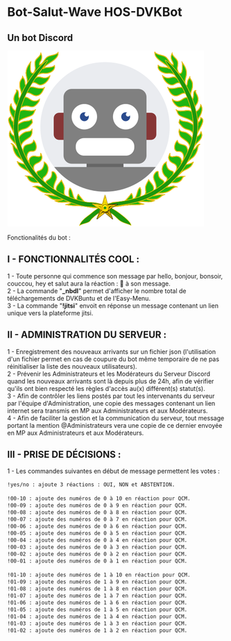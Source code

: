 # Bot-Salut-Wave HOS-DVKBot  
## Un bot Discord  
![Ceci est un bot](Laurels_bot.png)  
    
Fonctionalités du bot :  

__I - FONCTIONNALITÉS COOL :__  
------------------------------
   1 - Toute personne qui commence son message par hello, bonjour, bonsoir, couccou, hey et salut aura la réaction : 👋 à son message.  
   2 - La commande "**_nbdl**" permet d'afficher le nombre total de téléchargements de DVKBuntu et de l'Easy-Menu.  
   3 - La commande "**!jitsi**" envoit en réponse un message contenant un lien unique vers la plateforme jitsi.

    
__II - ADMINISTRATION DU SERVEUR :__    
------------------------------------ 
   1 - Enregistrement des nouveaux arrivants sur un fichier json (l'utilisation d'un fichier permet en cas de coupure du bot même temporaire de ne pas réinitialiser la liste des nouveaux utilisateurs).  
   2 - Prévenir les Administrateurs et les Modérateurs du Serveur Discord quand les nouveaux arrivants sont là depuis plus de 24h, afin de vérifier qu'ils ont bien respecté les règles d'accès au(x) différent(s) statut(s).  
   3 - Afin de contrôler les liens postés par tout les intervenants du serveur par l'équipe d'Administration, une copie des messages contenant un lien internet sera transmis en MP aux Administrateurs et aux Modérateurs.  
   4 - Afin de faciliter la gestion et la communication du serveur, tout message portant la mention @Administrateurs vera une copie de ce dernier envoyée en MP aux Administrateurs et aux Modérateurs. 

    
__III - PRISE DE DÉCISIONS :__  
------------------------------
   1 - Les commandes suivantes en début de message permettent les votes :  
  
    !yes/no : ajoute 3 réactions : OUI, NON et ABSTENTION.  
  
    !00-10 : ajoute des numéros de 0 à 10 en réaction pour QCM.  
    !00-09 : ajoute des numéros de 0 à 9 en réaction pour QCM.  
    !00-08 : ajoute des numéros de 0 à 8 en réaction pour QCM.  
    !00-07 : ajoute des numéros de 0 à 7 en réaction pour QCM.  
    !00-06 : ajoute des numéros de 0 à 6 en réaction pour QCM.  
    !00-05 : ajoute des numéros de 0 à 5 en réaction pour QCM.  
    !00-04 : ajoute des numéros de 0 à 4 en réaction pour QCM.  
    !00-03 : ajoute des numéros de 0 à 3 en réaction pour QCM.  
    !00-02 : ajoute des numéros de 0 à 2 en réaction pour QCM.  
    !00-01 : ajoute des numéros de 0 à 1 en réaction pour QCM.  
  
    !01-10 : ajoute des numéros de 1 à 10 en réaction pour QCM.  
    !01-09 : ajoute des numéros de 1 à 9 en réaction pour QCM.  
    !01-08 : ajoute des numéros de 1 à 8 en réaction pour QCM.  
    !01-07 : ajoute des numéros de 1 à 7 en réaction pour QCM.  
    !01-06 : ajoute des numéros de 1 à 6 en réaction pour QCM.  
    !01-05 : ajoute des numéros de 1 à 5 en réaction pour QCM.  
    !01-04 : ajoute des numéros de 1 à 4 en réaction pour QCM.  
    !01-03 : ajoute des numéros de 1 à 3 en réaction pour QCM.  
    !01-02 : ajoute des numéros de 1 à 2 en réaction pour QCM.   

